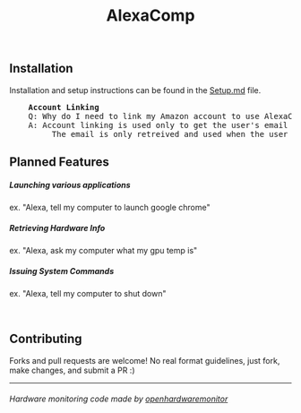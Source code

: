 <h1 align="center">AlexaComp</h1>
<br>

## Installation
Installation and setup instructions can be found in the [Setup.md](https://github.com/akmadian/AlexaComp/blob/docs/Docs/Setup.md) file.

<pre>
    <b>Account Linking</b>
    Q: Why do I need to link my Amazon account to use AlexaComp?
    A: Account linking is used only to get the user's email address. 
         The email is only retreived and used when the user tells AlexaComp to start device linking.
</pre>

## Planned Features
##### Launching various applications
ex. "Alexa, tell my computer to launch google chrome"

##### Retrieving Hardware Info
ex. "Alexa, ask my computer what my gpu temp is"

##### Issuing System Commands
ex. "Alexa, tell my computer to shut down"

<br>

## Contributing
Forks and pull requests are welcome! No real format guidelines, just fork, make changes, and submit a PR :)

___
###### Hardware monitoring code made by [openhardwaremonitor](https://github.com/openhardwaremonitor/openhardwaremonitor)
